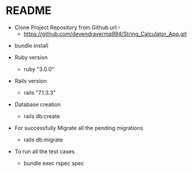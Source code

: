 # README

* Clone Project Repository from Github url:- 
  - https://github.com/devendraverma994/String_Calculator_App.git

- bundle install

* Ruby version
  - ruby "3.0.0"

* Rails version
  - rails "7.1.3.3"

* Database creation
  - rails db:create

* For successfully Migrate all the pending migrations
  - rails db:migrate

* To run all the test cases
  - bundle exec rspec spec
